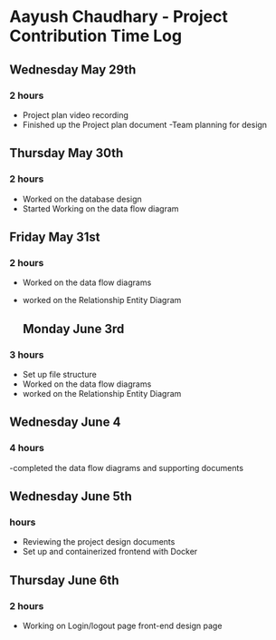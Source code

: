 # Aayush Chaudhary - Project Contribution Time Log

## Wednesday May 29th
### 2 hours
- Project plan video recording
- Finished up the Project plan document
-Team planning for design

## Thursday May 30th
### 2 hours
- Worked on the database design  
- Started Working on the data flow diagram

## Friday May 31st
### 2 hours
- Worked on  the data flow diagrams 
- worked on the Relationship Entity Diagram

  ## Monday June 3rd
### 3 hours
- Set up file structure
- Worked on the data flow diagrams
- worked on the Relationship Entity Diagram


## Wednesday June 4
### 4  hours
-completed the data flow diagrams and supporting documents


  ## Wednesday June 5th
###  hours
- Reviewing the project design documents
- Set up and containerized frontend with Docker
  


## Thursday June 6th
###  2 hours
- Working on Login/logout page front-end design page

